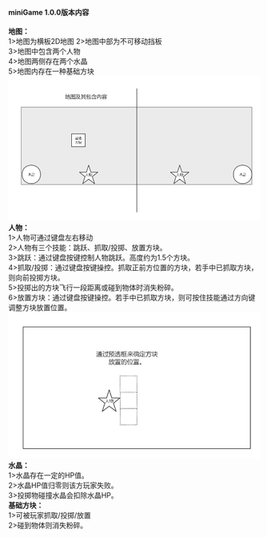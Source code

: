 #### miniGame 1.0.0版本内容
**地图：**  
1>地图为横板2D地图
2>地图中部为不可移动挡板  
3>地图中包含两个人物  
4>地图两侧存在两个水晶  
5>地图内存在一种基础方块  
![image](Resource/map.png)  
**人物：**  
1>人物可通过键盘左右移动  
2>人物有三个技能：跳跃、抓取/投掷、放置方块。  
3>跳跃：通过键盘按键控制人物跳跃。高度约为1.5个方块。  
4>抓取/投掷：通过键盘按键操控。抓取正前方位置的方块，若手中已抓取方块，则向前投掷方块。  
5>投掷出的方块飞行一段距离或碰到物体时消失粉碎。  
6>放置方块：通过键盘按键操控。若手中已抓取方块，则可按住技能通过方向键调整方块放置位置。  
![image](Resource/put.png)  
**水晶：**  
1>水晶存在一定的HP值。  
2>水晶HP值归零则该方玩家失败。  
3>投掷物碰撞水晶会扣除水晶HP。  
**基础方块：**  
1>可被玩家抓取/投掷/放置  
2>碰到物体则消失粉碎。